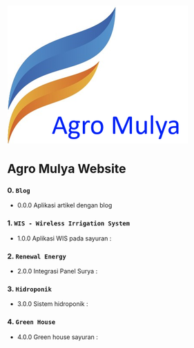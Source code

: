 ![tailwind-nextjs-banner](/public/static/images/twitter-card.png)

# Agro Mulya Website

### 0. `Blog`

- 0.0.0 Aplikasi artikel dengan blog

### 1. `WIS - Wireless Irrigation System`

- 1.0.0 Aplikasi WIS pada sayuran :

### 2. `Renewal Energy`

- 2.0.0 Integrasi Panel Surya :

### 3. `Hidroponik`

- 3.0.0 Sistem hidroponik :

### 4. `Green House`

- 4.0.0 Green house sayuran :
